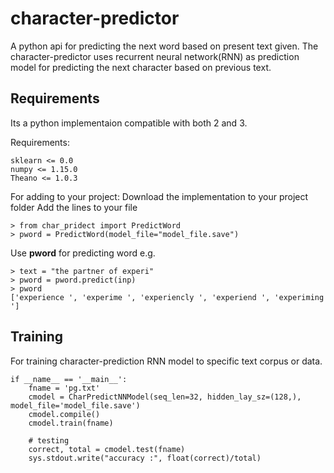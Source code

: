 # character-predictor
A python api for predicting the next word based on present text given. The character-predictor uses recurrent neural network(RNN) as prediction model for predicting the next character based on previous text.


## Requirements

Its a python implementaion compatible with both 2 and 3.

Requirements:

    sklearn <= 0.0
    numpy <= 1.15.0
    Theano <= 1.0.3

For adding to your project:
 Download the implementation to your project folder
 Add the lines to your file

    > from char_pridect import PredictWord
    > pword = PredictWord(model_file="model_file.save")

 Use **pword** for predicting word e.g.

    > text = "the partner of experi"
    > pword = pword.predict(inp)
    > pword
    ['experience ', 'experime ', 'experiencly ', 'experiend ', 'experiming ']

## Training

For training character-prediction RNN model to specific text corpus or data.

    if __name__ == '__main__':
        fname = 'pg.txt'
        cmodel = CharPredictNNModel(seq_len=32, hidden_lay_sz=(128,), model_file='model_file.save')
        cmodel.compile()
        cmodel.train(fname)

        # testing
        correct, total = cmodel.test(fname)
        sys.stdout.write("accuracy :", float(correct)/total)